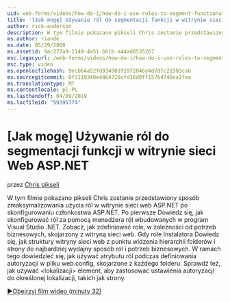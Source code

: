 ```yaml
---
uid: web-forms/videos/how-do-i/how-do-i-use-roles-to-segment-functionality-in-an-aspnet-web-site
title: '[Jak mogę] Używanie ról do segmentacji funkcji w witrynie sieci Web ASP.NET | Dokumentacja firmy Microsoft'
author: rick-anderson
description: W tym filmie pokazano pikseli Chris zostanie przedstawiony sposób zmaksymalizowania użycia ról w witrynie sieci web ASP.NET po skonfigurowaniu członkostwa ASP.NET. Po pierwsze Dowiedz się, jak skonfigurować roli...
ms.author: riande
ms.date: 05/29/2008
ms.assetid: 9ac277a9-2149-4a51-b61b-a44ad0535267
msc.legacyurl: /web-forms/videos/how-do-i/how-do-i-use-roles-to-segment-functionality-in-an-aspnet-web-site
msc.type: video
ms.openlocfilehash: 9ecb64a52fd93498df1972846e4d7dfc21503cab
ms.sourcegitcommit: 0f1119340e4464720cfd16d0ff15764746ea1fea
ms.translationtype: MT
ms.contentlocale: pl-PL
ms.lasthandoff: 04/09/2019
ms.locfileid: "59395774"
---
```

# <a name="how-do-i-use-roles-to-segment-functionality-in-an-aspnet-web-site"></a>[Jak mogę] Używanie ról do segmentacji funkcji w witrynie sieci Web ASP.NET

przez [Chris pikseli](https://twitter.com/chrispels)

W tym filmie pokazano pikseli Chris zostanie przedstawiony sposób zmaksymalizowania użycia ról w witrynie sieci web ASP.NET po skonfigurowaniu członkostwa ASP.NET. Po pierwsze Dowiedz się, jak skonfigurować ról za pomocą menedżera ról wbudowanych w program Visual Studio .NET. Zobacz, jak zdefiniować role, w zależności od potrzeb biznesowych, skojarzony z witryną sieci web. Gdy role Instalatora Dowiedz się, jak struktury witryny sieci web z punktu widzenia hierarchii folderów i strony do najbardziej wydajny sposób ról i potrzeb biznesowych. W ramach tego dowiedzieć się, jak używać atrybutu ról podczas definiowania autoryzacji w pliku web.config, skojarzone z każdego folderu. Sprawdź też, jak używać &lt;lokalizacji&gt; element, aby zastosować ustawienia autoryzacji do określonej lokalizacji, takich jak strony.

[&#9654;Obejrzyj film wideo (minuty 32)](https://channel9.msdn.com/Blogs/ASP-NET-Site-Videos/how-do-i-use-roles-to-segment-functionality-in-an-aspnet-web-site)
